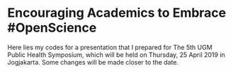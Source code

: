 # Encouraging Academics to Embrace #OpenScience

Here lies my codes for a presentation that I prepared for The 5th UGM Public Health Symposium, which will be held on Thursday, 25 April 2019 in Jogjakarta.
Some changes will be made closer to the date.
